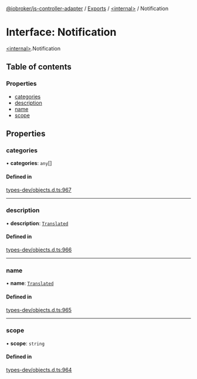 [@iobroker/js-controller-adapter](../README.md) / [Exports](../modules.md) / [\<internal\>](../modules/internal_.md) / Notification

# Interface: Notification

[\<internal\>](../modules/internal_.md).Notification

## Table of contents

### Properties

- [categories](internal_.Notification.md#categories)
- [description](internal_.Notification.md#description)
- [name](internal_.Notification.md#name)
- [scope](internal_.Notification.md#scope)

## Properties

### categories

• **categories**: `any`[]

#### Defined in

[types-dev/objects.d.ts:967](https://github.com/ioBroker/ioBroker.js-controller/blob/b50c5197/packages/types-dev/objects.d.ts#L967)

___

### description

• **description**: [`Translated`](../modules/internal_.md#translated)

#### Defined in

[types-dev/objects.d.ts:966](https://github.com/ioBroker/ioBroker.js-controller/blob/b50c5197/packages/types-dev/objects.d.ts#L966)

___

### name

• **name**: [`Translated`](../modules/internal_.md#translated)

#### Defined in

[types-dev/objects.d.ts:965](https://github.com/ioBroker/ioBroker.js-controller/blob/b50c5197/packages/types-dev/objects.d.ts#L965)

___

### scope

• **scope**: `string`

#### Defined in

[types-dev/objects.d.ts:964](https://github.com/ioBroker/ioBroker.js-controller/blob/b50c5197/packages/types-dev/objects.d.ts#L964)
